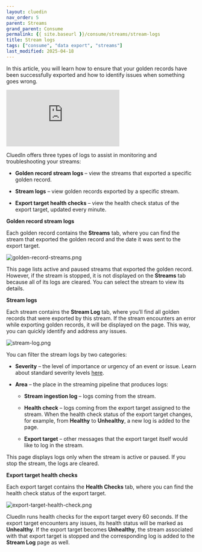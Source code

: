 ```yaml
---
layout: cluedin
nav_order: 5
parent: Streams
grand_parent: Consume
permalink: {{ site.baseurl }}/consume/streams/stream-logs
title: Stream logs
tags: ["consume", "data export", "streams"]
last_modified: 2025-04-18
---
```


In this article, you will learn how to ensure that your golden records have been successfully exported and how to identify issues when something goes wrong.

<div class="videoFrame">
<iframe src="https://player.vimeo.com/video/1070316791?h=c9b20fb462&amp;badge=0&amp;autopause=0&amp;player_id=0&amp;app_id=58479" frameborder="0" allow="autoplay; fullscreen; picture-in-picture; clipboard-write" title="Stream logs in CluedIn"></iframe>
</div>

CluedIn offers three types of logs to assist in monitoring and troubleshooting your streams:

- **Golden record stream logs** – view the streams that exported a specific golden record.

- **Stream logs** – view golden records exported by a specific stream.

- **Export target health checks** – view the health check status of the export target, updated every minute.

**Golden record stream logs**

Each golden record contains the **Streams** tab, where you can find the stream that exported the golden record and the date it was sent to the export target.

![golden-record-streams.png](../../assets/images/consume/streams/golden-record-streams.png)

This page lists active and paused streams that exported the golden record. However, if the stream is stopped, it is not displayed on the **Streams** tab because all of its logs are cleared. You can select the stream to view its details.

**Stream logs**

Each stream contains the **Stream Log** tab, where you’ll find all golden records that were exported by this stream. If the stream encounters an error while exporting golden records, it will be displayed on the page. This way, you can quickly identify and address any issues.

![stream-log.png](../../assets/images/consume/streams/stream-log.png)

You can filter the stream logs by two categories:

- **Severity** – the level of importance or urgency of an event or issue. Learn about standard severity levels [here](https://learn.microsoft.com/en-us/dotnet/core/extensions/logging?tabs=command-line#log-level).

- **Area** – the place in the streaming pipeline that produces logs:

    - **Stream ingestion log** – logs coming from the stream.

    - **Health check** – logs coming from the export target assigned to the stream. When the health check status of the export target changes, for example, from **Healthy** to **Unhealthy**, a new log is added to the page.

    - **Export target** – other messages that the export target itself would like to log in the stream.

This page displays logs only when the stream is active or paused. If you stop the stream, the logs are cleared.

**Export target health checks**

Each export target contains the **Health Checks** tab, where you can find the health check status of the export target.

![export-target-health-check.png](../../assets/images/consume/streams/export-target-health-check.png)

CluedIn runs health checks for the export target every 60 seconds. If the export target encounters any issues, its health status will be marked as **Unhealthy**. If the export target becomes **Unhealthy**, the stream associated with that export target is stopped and the corresponding log is added to the **Stream Log** page as well.
